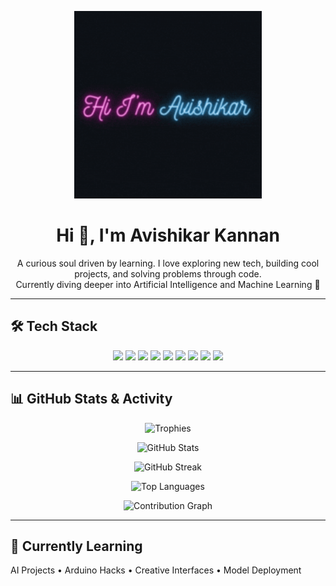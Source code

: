 <p align="center">
  <img src="assets/welcome.gif" width="300" alt="Animated Banner">
</p>

<h1 align="center">Hi 👋, I'm Avishikar Kannan</h1>

<p align="center">
  A curious soul driven by learning. I love exploring new tech, building cool projects, and solving problems through code.<br>
  Currently diving deeper into Artificial Intelligence and Machine Learning 🤖
</p>

---

## 🛠️ Tech Stack

<p align="center">
  <img src="https://img.shields.io/badge/Arduino-00979D?style=for-the-badge&logo=arduino&logoColor=white"/>
  <img src="https://img.shields.io/badge/Alexa-00CAFF?style=for-the-badge&logo=amazon-alexa&logoColor=white"/>
  <img src="https://img.shields.io/badge/Canva-00C4CC?style=for-the-badge&logo=canva&logoColor=white"/>
  <img src="https://img.shields.io/badge/HTML5-E34F26?style=for-the-badge&logo=html5&logoColor=white"/>
  <img src="https://img.shields.io/badge/CSS3-1572B6?style=for-the-badge&logo=css3&logoColor=white"/>
  <img src="https://img.shields.io/badge/JavaScript-F7DF1E?style=for-the-badge&logo=javascript&logoColor=black"/>
  <img src="https://img.shields.io/badge/Python-3776AB?style=for-the-badge&logo=python&logoColor=white"/>
  <img src="https://img.shields.io/badge/TensorFlow-FF6F00?style=for-the-badge&logo=tensorflow&logoColor=white"/>
  <img src="https://img.shields.io/badge/OpenCV-5C3EE8?style=for-the-badge&logo=opencv&logoColor=white"/>
</p>

---

## 📊 GitHub Stats & Activity

<p align="center">
  <img src="https://github-profile-trophy.vercel.app/?username=avishikark&theme=onedark&no-bg=true&no-frame=true&row=1&column=6" alt="Trophies" />
</p>

<p align="center">
  <img src="https://github-readme-stats.vercel.app/api?username=avishikark&show_icons=true&theme=tokyonight&include_all_commits=true" alt="GitHub Stats" />
</p>

<p align="center">
  <img src="https://github-readme-streak-stats.herokuapp.com/?user=avishikark&theme=tokyonight" alt="GitHub Streak" />
</p>

<p align="center">
  <img src="https://github-readme-stats.vercel.app/api/top-langs/?username=avishikark&layout=compact&theme=tokyonight" alt="Top Languages" />
</p>

<p align="center">
  <img src="https://github-readme-activity-graph.cyclic.app/graph?username=avishikark&theme=react-dark&area=true&hide_border=true" alt="Contribution Graph"/>
</p>

---

## 🧠 Currently Learning
AI Projects • Arduino Hacks • Creative Interfaces • Model Deployment
